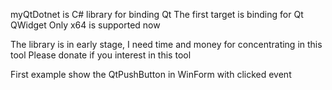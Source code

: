 myQtDotnet is C# library for binding Qt
The first target is binding for Qt QWidget
Only x64 is supported now

The library is in early stage, I need time and money for concentrating in this tool
Please donate if you interest in this tool

First example show the QtPushButton in WinForm with clicked event

